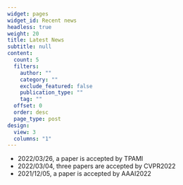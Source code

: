 ```yaml
---
widget: pages
widget_id: Recent news
headless: true
weight: 20
title: Latest News
subtitle: null
content:
  count: 5
  filters:
    author: ""
    category: ""
    exclude_featured: false
    publication_type: ""
    tag: ""
  offset: 0
  order: desc
  page_type: post
design:
  view: 3
  columns: "1"
---
```

* 2022/03/26, a paper is accepted by TPAMI
* 2022/03/04, three papers  are accepted by CVPR2022
* 2021/12/05, a paper is accepted by AAAI2022